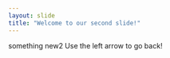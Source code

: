 ```yaml
---
layout: slide
title: "Welcome to our second slide!"
---
```

something new2
Use the left arrow to go back!
